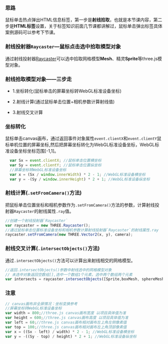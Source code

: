 ### 思路

鼠标单击热点弹出HTML信息标签，第一步是**射线拾取**，也就是本节课内容，第二步是**HTML标签**设置，关于标签知识前面几节课都讲解过，鼠标单击弹出标签具体案例源码可以参考下节课。

### 射线投射器`Raycaster`—鼠标点击选中拾取模型对象

通过射线投射器[Raycaster](http://www.webgl3d.cn/threejs/docs/#api/zh/core/Raycaster)可以选中拾取网格模型**Mesh**、精灵**Sprite**等three.js模型对象。


### 射线拾取模型对象——三步走

- 1.坐标转化(鼠标单击的屏幕坐标转WebGL标准设备坐标)

- 2.射线计算(通过鼠标单击位置+相机参数计算射线值)

- 3.射线交叉计算

### 坐标转化

鼠标单击canvas画布，通过返回事件对象属性`event.clientX`和`event.clientY`鼠标单机位置的屏幕坐标,然后把屏幕坐标转化为WebGL标准设备坐标，WebGL标准设备坐标坐标范围[-1,1]。
```JavaScript
  var Sx = event.clientX; //鼠标单击位置横坐标
  var Sy = event.clientY; //鼠标单击位置纵坐标
  //屏幕坐标转WebGL标准设备坐标
  var x = (Sx / window.innerWidth) * 2 - 1; //WebGL标准设备横坐标
  var y = -(Sy / window.innerHeight) * 2 + 1; //WebGL标准设备纵坐标

```

### 射线计算(`.setFromCamera()`方法)
把鼠标单击位置坐标和相机参数作为`.setFromCamera()`方法的参数，计算射线投射器`Raycaster`的射线属性`.ray`值。
```JavaScript
//创建一个射线投射器`Raycaster`
var raycaster = new THREE.Raycaster();
//通过鼠标单击位置标准设备坐标和相机参数计算射线投射器`Raycaster`的射线属性.ray
raycaster.setFromCamera(new THREE.Vector2(x, y), camera);
```

### 射线交叉计算(`.intersectObjects()`方法)
通过`.intersectObjects()`方法可以计算出来射线相交的网格模型。
```JavaScript
//返回.intersectObjects()参数中射线选中的网格模型对象
// 未选中对象返回空数组[],选中一个数组1个元素，选中两个数组两个元素
var intersects = raycaster.intersectObjects([Sprite,boxMesh, sphereMesh, cylinderMesh]);
```

### 注意
```JavaScript
// canvas画布非全屏情况：坐标变换参考
//屏幕坐标转WebGL标准设备坐标
var width = 800;//three.js canvas画布宽度 以项目具体值为准
var height = 600;//three.js canvas画布高度 以项目具体值为准
var left = 60;//three.js canvas画布相对画布左上角左侧像素值
var top = 100;//three.js canvas画布相对画布左上角顶部像素值
var x = ((Sx - left) / width) * 2 - 1; //WebGL标准设备横坐标
var y = -((Sy - top) / height) * 2 + 1; //WebGL标准设备纵坐标
```

